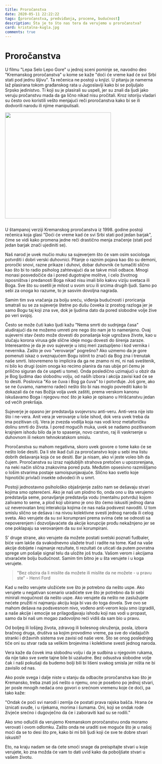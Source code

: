 ```yaml
---
title: Proročanstva
date: 2020-05-11 22:22:22
tags: [proročanstva, predviđanja, procene, budućnost]
description: Šta je to što nas tera da verujemo u proročanstva?
card: kristalna-kugla.jpg
comments: true
---
```

# Proročanstva

U filmu "Lepa Selo Lepo Gore" u jednoj sceni pominje se, navodno deo "Kremanskog proročanstva" u kome se kaže "doći će vreme kad će svi Srbi stati pod jednu šljivu". Ta rečenica ne postoji u knjizi. U pitanju je namerna laž plasirana tokom građanskog rata u Jugoslaviji kako bi se poljuljalo Srpsko jedinistvo. Ti koji su je plasirali su uspeli, jer su znali da ljudi jako veruju pročanstvu mada da ga lično nikad nisu pročitali. Kroz istoriju vladari su često ovo koristili vešto menjajući reči proročanstva kako bi se ili dodvorili narodu ili njime manipulisali.

<img src="/articles/prorocanstva/kremansko.jpg" width="350" title="Kremansko proročanstva" alt="" class="img-mb-14">

U štampanoj verziji Kremanskog proročanstva iz 1998. godine postoji rečenica koja glasi "Doći će vreme kad će svi Srbi stati pod jedan barjak", čime se vidi kako promena jedne reči drastično menja značenje (stati pod jedan barjak znači ujediniti se).

Naš narod je uvek mučio muku sa sujeverjem što će vam osim sociologa potvrditi i dobri verski duhovnici. Pitanje o raznim pojava kao što su demoni, proročki snovi, razne prikaze i duhovi, dobar duhovnik će tumačiti slično kao što bi to radio psiholog zahtevajući da se takve misli odbace. Mnogi monasi posvedočiće da i pored dugotrajne molitve, i celo životnog isposništva i predanosti Boga nikad nisu imali bilo kakvu viziju svetaca ili Boga. Sve što su osetili je milost u svom srcu ili srcima drugih ljudi. Samo po sebi za onoga ko razume, to je sasvim dovoljna nagrada. 

Samim tim sva vračanja za bolju sreću, viđenja budućnosti i proricanja smatrali su se za sujeverje štetne po dušu čoveka iz prostog razloga jer je samo Bogu taj koji zna sve, dok je ljudima dato da pored slobodne volje žive po veri svojoj.

Često se može čuti kako ljudi kažu "Nema smrti do sudnjega časa" aludirajući da ne možemo umreti pre nego što nam je to namenjeno. Ovaj sujeverni stav često može dovesti do ponašanja koje ugrožava živote, kao u slučaju korona virusa gde slične ideje mogu dovesti do širenja zaraze. Interesantno je da je ovo sujeverje u istoj meri zastupljeno i kod vernika i nevernika.
Zašto je ovo "verovanje" pogrešno?
Ako uzmemo da je gore pomenuti iskaz o sveznajućem Bogu istinit to znači da Bog zna i trenutak naše smrti. Istovremeno to implicira da ga ne znamo ni mi, ni naš sveštenik, ni bilo ko drugi (osim onoga ko recimo planira da nas ubije pri čemu je prilično siguran da će uspeti u tome). Onda posledično uzimajući u obzir da je Bog ljudima dao slobodnu volju, od naših izbora i akcija zavisi kad će se to desiti. Poslovica "Ko se čuva i Bog ga čuva" to i potvrđuje. Još gore, ako se ne čuvamo, namerno radeći nešto što bi nas moglo povrediti kako bi dokazali da će nas Božija volja uvek zaštiti, prema verskom kanonu iskušavamo Boga i njegovu moć što je kako je opisano u Hrišćanstvu jedan od većih prekršaja.

Sujeverje je opasno jer predstavlja svojevrsnu anti-veru. Anti-vera nije isto što i ne-vera. Anit vera je verovanje u loše ishod, dok vera uvek treba da ima pozitivan cilj. Vera je zvezda vodilja koja nas vodi kroz metaforičku dolinu smrti do života. I pored mogućih muka, uvek se nadamo pozitivanom krajnjem ishodu bilo da je to spasenje, novo carstvo, raj ili vaskrsenje u duhovnom ili nekom tehnokratskom smislu.

Proročanstva su mahom negativna, skoro uvek govore o tome kako će se nešto loše desiti. Da li ste ikad čuli za proročanstvo koje u sebi ima listu dobrih dešavanja koja će se desiti. Bar ja nisam, ako vi jeste voleo bih da čujem. Proročanstva su izraz najdubljih strahova pretočen u upozorenjana, na neki način slična znakovima pored puta. Međutim opsesivno razmišljamo o lošim stvarima postaje samoispunjavajuće. Slično kao svetlo koje hipnotički privlači insekte odvodeći ih u smrt.

Postoji jednostavno psihološko objašnjenje zašto nam se dešavaju stvari kojima smo opterećeni. Ako je naš um plodno tlo, onda ono u šta verujemo predstavlja seme, ponavljanje predstavlja vodu (mentalnu potvrdu) kojom zalivamo to seme, a plod koji ubiramo je ono što ćemo iskusiti jednog dana uz neverovatan broj interakcija kojima će nas naša podsvest navoditi. U tom smislu slično se dešava i na nivou kolektivne svesti jednog naroda ili celog sveta. Ako verujete da su svi korumprani prema svima ćete se odnosti sa nepoverenjem i dozvoljavaćete da akcije korupcije prođu nekažnjeno jer se one poklapaju sa verovanjem da su svi korumpirani.

S' druge strane, ako verujete da možete postati svetski poznati fudbaler, biće vam lakše da svakodnevno ulažete trud i radite na tome. Kad na vaše akcije dobijete i najmanje rezultate, ti rezultati će uticati da putem povratna sprege um pоšalje signal telu da uložite još truda. Vašom verom i akcijama stvaraćete bolju budućnost. Samim tim bitno je u šta verujete i u koga verujete. 

> "Bez obzira da li mislite da možete ili mislite da ne možete - u pravu ste" - Henri Ford

Kad u nešto verujete uložićete sve što je potrebno da nešto uspe. Ako verujete u negativan scenario uradićete sve što je potrebno da bi sebi minirali mogućnost da nešto uspe. Ako verujete da nešto ne zaslužujete nećete pružiti ni najmanju akciju koja bi vas do toga dovela. Sve ovo se mahom dešava na podsvesnom nivo, vođeno anit-verom koju smo izgradili, a naše akcije i emocije se prilagodjavaju ishodu koji nas vodi u propast, samo da bi naš um mogao zadovoljno reći vidiš da sam bio u pravu.

Od boljeg ili lošijeg života, zdravog ili bolesnog okruženja, posla, izbora bračnog druga, društva sa kojim provodimo vreme, pa sve do vladajučih stranki i državnih sistema sve zavisi od naše vere. Što se onog poslednjeg tiče oni su stvar rada sa velikim brojevima i kolektivne svesti jednog naroda.

Vera kaže da čovek ima slobodnu volju i da je sudbina u njegovim rukama, da nije tako sve svete tajne bile bi uzaludne. Bez odsustva slobodne volje čak i naši pokušaji da budemo bolji bili bi lišeni svakog smisla jer ništa ne bi zavisilo od nas.

Ako posle svega i dalje niste u stanju da odbacite proročanstva kao što je Kremansko, treba znati još nešto o njemu, ono je posebno po jednoj stvari, jer posle mnogih nedaća ono govori o srećnom vremenu koje će doći, pa tako kaže:

"Ondak će poći svi narodi i zemlja će postati prava rajska bašča. Hrana će iznicati svuđe, i u rijekama, morima i šumama. Oni, koji se ondak rode živjeće srećno i dugovječno da će i zaboraviti kad su se rodili."

Ako smo odlučili da verujemo Kremanskom proročanstvu onda moramo verovati i ovom odlomku. Zašto onda ne uraditi sve moguće što je u našoj moći da se to desi što pre, kako bi mi bili ljudi koji će sve te dobre stvari iskusiti?

Eto, na kraju nadam se da ćete smoći snage da preispitajte stvari u koje verujete, ko zna možda će vam to dati uvid kako da poboljšate stvari u vašem životu.

<style>
    .img-mb-14 { margin-bottom: 14px; }
</style>